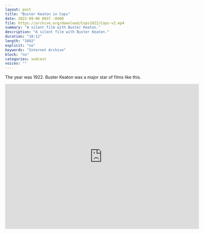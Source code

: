 ```yaml
---
layout: post
title: "Buster Keaton in Cops"
date: 2022-09-06 0037 -0400
file: https://archive.org/download/Cops1922/Cops-v2.mp4
summary: "A silent film with Buster Keaton."
description: "A silent film with Buster Keaton."
duration: "18:12"
length: "1092"
explicit: "no" 
keywords: "Internet Archive"
block: "no" 
categories: vodcast
voices: ""
---
```


The year was 1922.  Buster Keaton was a major star of films like this.

<iframe src="https://archive.org/embed/Cops1922" width="640" height="480" frameborder="0" webkitallowfullscreen="true" mozallowfullscreen="true" allowfullscreen></iframe>
